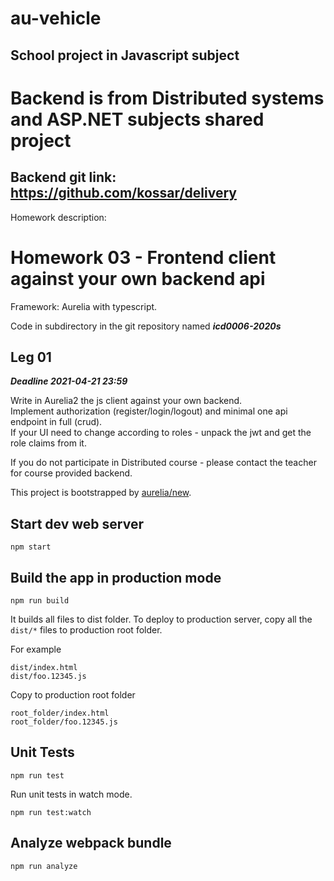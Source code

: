 # au-vehicle

## School project in Javascript subject

# Backend is from Distributed systems and ASP.NET subjects shared project
## Backend git link: https://github.com/kossar/delivery

Homework description:

# Homework 03 - Frontend client against your own backend api

Framework: Aurelia with typescript.


Code in subdirectory in the git repository named ***icd0006-2020s***  

## Leg 01
***Deadline 2021-04-21 23:59***

Write in Aurelia2 the js client against your own backend.  
Implement authorization (register/login/logout) and minimal one api endpoint in full (crud).  
If your UI need to change according to roles - unpack the jwt and get the role claims from it.  

If you do not participate in Distributed course - please contact the teacher for course provided backend.



This project is bootstrapped by [aurelia/new](https://github.com/aurelia/new).

## Start dev web server

    npm start

## Build the app in production mode

    npm run build

It builds all files to dist folder. To deploy to production server, copy all the `dist/*` files to production root folder.

For example
```
dist/index.html
dist/foo.12345.js
```
Copy to production root folder
```
root_folder/index.html
root_folder/foo.12345.js
```

## Unit Tests

    npm run test

Run unit tests in watch mode.

    npm run test:watch


## Analyze webpack bundle

    npm run analyze
